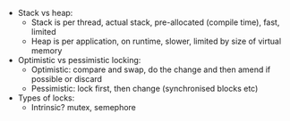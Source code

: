+ Stack vs heap:  
  + Stack is per thread, actual stack, pre-allocated (compile time), fast, limited
  + Heap is per application, on runtime, slower, limited by size of virtual memory
+ Optimistic vs pessimistic locking:  
  + Optimistic: compare and swap, do the change and then amend if possible or discard
  + Pessimistic: lock first, then change (synchronised blocks etc)
+ Types of locks:
  + Intrinsic? mutex, semephore
